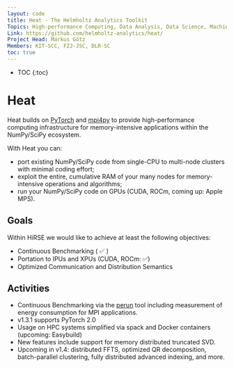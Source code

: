 ```yaml
---
layout: code
title: Heat - The Helmholtz Analytics Toolkit
Topics: High-performance Computing, Data Analysis, Data Science, Machine Learning, Distributed Tensors, Python, MPI, GPU, CUDA, ROCm
Link: https://github.com/helmholtz-analytics/heat/
Project Head: Markus Götz
Members: KIT-SCC, FZJ-JSC, DLR-SC
toc: true
---
```


- TOC
{:toc}

# Heat

Heat builds on [PyTorch](https://pytorch.org/) and [mpi4py](https://mpi4py.readthedocs.io) to provide high-performance computing infrastructure for memory-intensive applications within the NumPy/SciPy ecosystem.


With Heat you can:
- port existing NumPy/SciPy code from single-CPU to multi-node clusters with minimal coding effort;
- exploit the entire, cumulative RAM of your many nodes for memory-intensive operations and algorithms;
- run your NumPy/SciPy code on GPUs (CUDA, ROCm, coming up: Apple MPS).

## Goals

Within HiRSE we would like to achieve at least the following objectives:

* Continuous Benchmarking ( ✅ )
* Portation to IPUs and XPUs (CUDA, ROCm: ✅)
* Optimized Communication and Distribution Semantics

## Activities

* Continuous Benchmarking via the [perun](https://pypi.org/project/perun/) tool including measurement of energy consumption for MPI applications.
* v1.3.1 supports PyTorch 2.0
* Usage on HPC systems simplified via spack and Docker containers (upcoming: Easybuild)
* New features include support for memory distributed truncated SVD.
* Upcoming in v1.4: distributed FFTS, optimized QR decomposition, batch-parallel clustering, fully distributed advanced indexing, and more.

